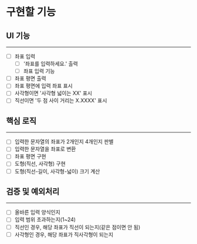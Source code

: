 # 구현할 기능

## UI 기능

---

- [ ] 좌표 입력
  - [ ] '좌표를 입력하세요.' 출력
  - [ ] 좌표 입력 기능
- [ ] 좌표 평면 출력
- [ ] 좌표 평면에 입력 좌표 표시
- [ ] 사각형이면 '사각형 넓이는 XX' 표시
- [ ] 직선이면 '두 점 사이 거리는 X.XXXX' 표시

## 핵심 로직

---

- [ ] 입력한 문자열의 좌표가 2개인지 4개인지 판별
- [ ] 입력한 문자열을 좌표로 변환
- [ ] 좌표 평면 구현
- [ ] 도형(직선, 사각형) 구현
- [ ] 도형(직선-길이, 사각형-넓이) 크기 계산

## 검증 및 예외처리

---

- [ ] 올바른 입력 양식인지
- [ ] 입력 범위 초과하는지(1~24)
- [ ] 직선인 경우, 해당 좌표가 직선이 되는지(같은 점이면 안 됨)
- [ ] 사각형인 경우, 해당 좌표가 직사각형이 되는지